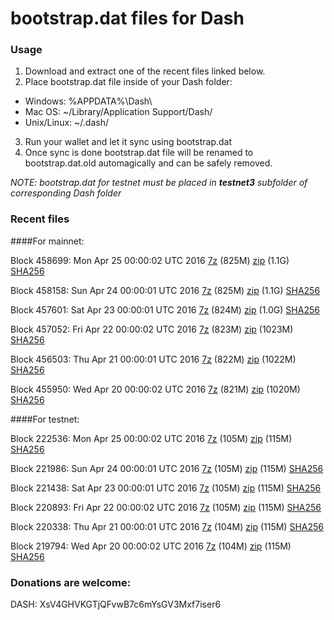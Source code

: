 # bootstrap.dat files for Dash

### Usage

1. Download and extract one of the recent files linked below.
2. Place bootstrap.dat file inside of your Dash folder:
 - Windows: %APPDATA%\Dash\
 - Mac OS: ~/Library/Application Support/Dash/
 - Unix/Linux: ~/.dash/
3. Run your wallet and let it sync using bootstrap.dat
4. Once sync is done bootstrap.dat file will be renamed to bootstrap.dat.old automagically and can be safely removed.

_NOTE: bootstrap.dat for testnet must be placed in **testnet3** subfolder of corresponding Dash folder_

### Recent files

####For mainnet:

Block 458699: Mon Apr 25 00:00:02 UTC 2016 [7z](https://transfer.sh/SyMAa/bootstrap.dat.20160425.7z) (825M) [zip](https://transfer.sh/OmJwC/bootstrap.dat.20160425.zip) (1.1G) [SHA256](https://transfer.sh/158wk8/sha256.txt)

Block 458158: Sun Apr 24 00:00:01 UTC 2016 [7z](https://transfer.sh/BsDkz/bootstrap.dat.20160424.7z) (825M) [zip]() (1.1G) [SHA256](https://transfer.sh/TvQAN/sha256.txt)

Block 457601: Sat Apr 23 00:00:01 UTC 2016 [7z](https://transfer.sh/wRJ3S/bootstrap.dat.20160423.7z) (824M) [zip](https://transfer.sh/WFuLU/bootstrap.dat.20160423.zip) (1.0G) [SHA256](https://transfer.sh/YU8eE/sha256.txt)

Block 457052: Fri Apr 22 00:00:02 UTC 2016 [7z](https://transfer.sh/plmli/bootstrap.dat.20160422.7z) (823M) [zip](https://transfer.sh/Mpju9/bootstrap.dat.20160422.zip) (1023M) [SHA256](https://transfer.sh/6adGi/sha256.txt)

Block 456503: Thu Apr 21 00:00:01 UTC 2016 [7z]() (822M) [zip](https://transfer.sh/ZWGUY/bootstrap.dat.20160421.zip) (1022M) [SHA256](https://transfer.sh/hz7hB/sha256.txt)

Block 455950: Wed Apr 20 00:00:02 UTC 2016 [7z](https://transfer.sh/HHwEg/bootstrap.dat.20160420.7z) (821M) [zip](https://transfer.sh/DYLsj/bootstrap.dat.20160420.zip) (1020M) [SHA256](https://transfer.sh/UYsvP/sha256.txt)

####For testnet:

Block 222536: Mon Apr 25 00:00:02 UTC 2016 [7z](https://transfer.sh/ulcNG/bootstrap.dat.20160425.7z) (105M) [zip](https://transfer.sh/Smm8T/bootstrap.dat.20160425.zip) (115M) [SHA256](https://transfer.sh/fpqWK/sha256.txt)

Block 221986: Sun Apr 24 00:00:01 UTC 2016 [7z](https://transfer.sh/o89sq/bootstrap.dat.20160424.7z) (105M) [zip](https://transfer.sh/IoiNO/bootstrap.dat.20160424.zip) (115M) [SHA256](https://transfer.sh/H2MjR/sha256.txt)

Block 221438: Sat Apr 23 00:00:01 UTC 2016 [7z](https://transfer.sh/oSymV/bootstrap.dat.20160423.7z) (105M) [zip](https://transfer.sh/14v0Mt/bootstrap.dat.20160423.zip) (115M) [SHA256](https://transfer.sh/11l3ed/sha256.txt)

Block 220893: Fri Apr 22 00:00:02 UTC 2016 [7z](https://transfer.sh/hsEm1/bootstrap.dat.20160422.7z) (105M) [zip](https://transfer.sh/jQaqB/bootstrap.dat.20160422.zip) (115M) [SHA256](https://transfer.sh/h5wP3/sha256.txt)

Block 220338: Thu Apr 21 00:00:01 UTC 2016 [7z](https://transfer.sh/13cqmo/bootstrap.dat.20160421.7z) (104M) [zip](https://transfer.sh/GuKT0/bootstrap.dat.20160421.zip) (115M) [SHA256](https://transfer.sh/ezyCo/sha256.txt)

Block 219794: Wed Apr 20 00:00:02 UTC 2016 [7z](https://transfer.sh/11ZeY1/bootstrap.dat.20160420.7z) (104M) [zip](https://transfer.sh/qTsID/bootstrap.dat.20160420.zip) (115M) [SHA256](https://transfer.sh/bzAIJ/sha256.txt)

### Donations are welcome:

DASH: XsV4GHVKGTjQFvwB7c6mYsGV3Mxf7iser6
